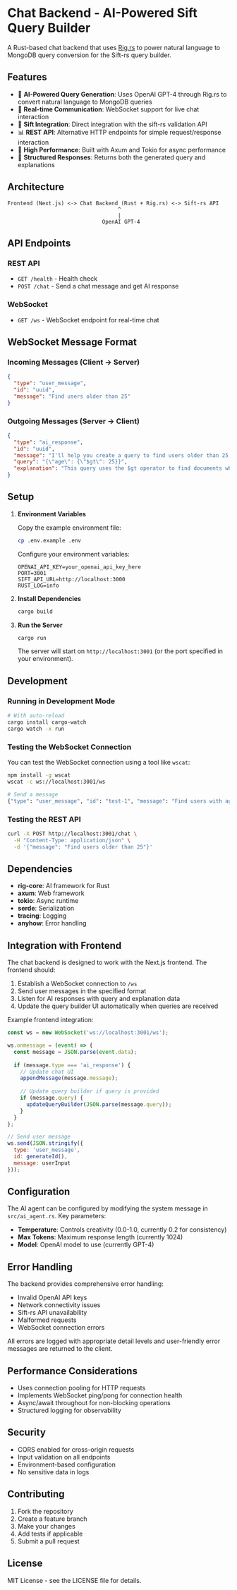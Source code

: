 # Chat Backend - AI-Powered Sift Query Builder

A Rust-based chat backend that uses [Rig.rs](https://rig.rs/) to power natural language to MongoDB query conversion for the Sift-rs query builder.

## Features

- 🤖 **AI-Powered Query Generation**: Uses OpenAI GPT-4 through Rig.rs to convert natural language to MongoDB queries
- 🔄 **Real-time Communication**: WebSocket support for live chat interaction
- 🔗 **Sift Integration**: Direct integration with the sift-rs validation API
- 📊 **REST API**: Alternative HTTP endpoints for simple request/response interaction
- 🚀 **High Performance**: Built with Axum and Tokio for async performance
- 📝 **Structured Responses**: Returns both the generated query and explanations

## Architecture

```
Frontend (Next.js) <-> Chat Backend (Rust + Rig.rs) <-> Sift-rs API
                                   ^
                                   |
                              OpenAI GPT-4
```

## API Endpoints

### REST API

- `GET /health` - Health check
- `POST /chat` - Send a chat message and get AI response

### WebSocket

- `GET /ws` - WebSocket endpoint for real-time chat

## WebSocket Message Format

### Incoming Messages (Client -> Server)

```json
{
  "type": "user_message",
  "id": "uuid",
  "message": "Find users older than 25"
}
```

### Outgoing Messages (Server -> Client)

```json
{
  "type": "ai_response",
  "id": "uuid", 
  "message": "I'll help you create a query to find users older than 25.",
  "query": "{\"age\": {\"$gt\": 25}}",
  "explanation": "This query uses the $gt operator to find documents where the age field is greater than 25."
}
```

## Setup

1. **Environment Variables**

   Copy the example environment file:
   ```bash
   cp .env.example .env
   ```

   Configure your environment variables:
   ```env
   OPENAI_API_KEY=your_openai_api_key_here
   PORT=3001
   SIFT_API_URL=http://localhost:3000
   RUST_LOG=info
   ```

2. **Install Dependencies**

   ```bash
   cargo build
   ```

3. **Run the Server**

   ```bash
   cargo run
   ```

   The server will start on `http://localhost:3001` (or the port specified in your environment).

## Development

### Running in Development Mode

```bash
# With auto-reload
cargo install cargo-watch
cargo watch -x run
```

### Testing the WebSocket Connection

You can test the WebSocket connection using a tool like `wscat`:

```bash
npm install -g wscat
wscat -c ws://localhost:3001/ws

# Send a message
{"type": "user_message", "id": "test-1", "message": "Find users with age greater than 25"}
```

### Testing the REST API

```bash
curl -X POST http://localhost:3001/chat \
  -H "Content-Type: application/json" \
  -d '{"message": "Find users older than 25"}'
```

## Dependencies

- **rig-core**: AI framework for Rust
- **axum**: Web framework
- **tokio**: Async runtime
- **serde**: Serialization
- **tracing**: Logging
- **anyhow**: Error handling

## Integration with Frontend

The chat backend is designed to work with the Next.js frontend. The frontend should:

1. Establish a WebSocket connection to `/ws`
2. Send user messages in the specified format
3. Listen for AI responses with query and explanation data
4. Update the query builder UI automatically when queries are received

Example frontend integration:

```javascript
const ws = new WebSocket('ws://localhost:3001/ws');

ws.onmessage = (event) => {
  const message = JSON.parse(event.data);
  
  if (message.type === 'ai_response') {
    // Update chat UI
    appendMessage(message.message);
    
    // Update query builder if query is provided
    if (message.query) {
      updateQueryBuilder(JSON.parse(message.query));
    }
  }
};

// Send user message
ws.send(JSON.stringify({
  type: 'user_message',
  id: generateId(),
  message: userInput
}));
```

## Configuration

The AI agent can be configured by modifying the system message in `src/ai_agent.rs`. Key parameters:

- **Temperature**: Controls creativity (0.0-1.0, currently 0.2 for consistency)
- **Max Tokens**: Maximum response length (currently 1024)
- **Model**: OpenAI model to use (currently GPT-4)

## Error Handling

The backend provides comprehensive error handling:

- Invalid OpenAI API keys
- Network connectivity issues
- Sift-rs API unavailability
- Malformed requests
- WebSocket connection errors

All errors are logged with appropriate detail levels and user-friendly error messages are returned to the client.

## Performance Considerations

- Uses connection pooling for HTTP requests
- Implements WebSocket ping/pong for connection health
- Async/await throughout for non-blocking operations
- Structured logging for observability

## Security

- CORS enabled for cross-origin requests
- Input validation on all endpoints
- Environment-based configuration
- No sensitive data in logs

## Contributing

1. Fork the repository
2. Create a feature branch
3. Make your changes
4. Add tests if applicable
5. Submit a pull request

## License

MIT License - see the LICENSE file for details.
